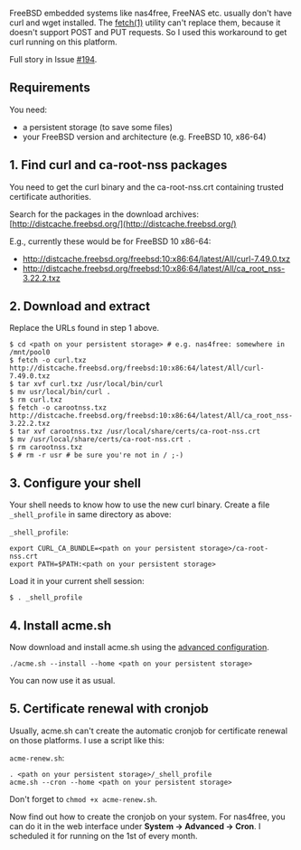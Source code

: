 FreeBSD embedded systems like nas4free, FreeNAS etc. usually don't have curl and wget installed. The [fetch(1)](http://www.freebsd.org/cgi/man.cgi?fetch(1)) utility can't replace them, because it doesn't support POST and PUT requests. So I used this workaround to get curl running on this platform.

Full story in Issue [#194](https://github.com/Neilpang/acme.sh/issues/194).

## Requirements

You need:

* a persistent storage (to save some files)
* your FreeBSD version and architecture (e.g. FreeBSD 10, x86-64)

## 1. Find curl and ca-root-nss packages

You need to get the curl binary and the ca-root-nss.crt containing trusted certificate authorities.

Search for the packages in the download archives: [http://distcache.freebsd.org/](http://distcache.freebsd.org/)

E.g., currently these would be for FreeBSD 10 x86-64:

* http://distcache.freebsd.org/freebsd:10:x86:64/latest/All/curl-7.49.0.txz
* http://distcache.freebsd.org/freebsd:10:x86:64/latest/All/ca_root_nss-3.22.2.txz

## 2. Download and extract

Replace the URLs found in step 1 above.

```
$ cd <path on your persistent storage> # e.g. nas4free: somewhere in /mnt/pool0
$ fetch -o curl.txz http://distcache.freebsd.org/freebsd:10:x86:64/latest/All/curl-7.49.0.txz
$ tar xvf curl.txz /usr/local/bin/curl
$ mv usr/local/bin/curl .
$ rm curl.txz
$ fetch -o carootnss.txz http://distcache.freebsd.org/freebsd:10:x86:64/latest/All/ca_root_nss-3.22.2.txz
$ tar xvf carootnss.txz /usr/local/share/certs/ca-root-nss.crt
$ mv /usr/local/share/certs/ca-root-nss.crt .
$ rm carootnss.txz
$ # rm -r usr # be sure you're not in / ;-)
```

## 3. Configure your shell

Your shell needs to know how to use the new curl binary. Create a file `_shell_profile` in same directory as above:

`_shell_profile`:
```
export CURL_CA_BUNDLE=<path on your persistent storage>/ca-root-nss.crt
export PATH=$PATH:<path on your persistent storage>
```

Load it in your current shell session:

```
$ . _shell_profile
```

## 4. Install acme.sh

Now download and install acme.sh using the [advanced configuration](https://github.com/Neilpang/acme.sh/wiki/How-to-install#4-advanced-installation).

```
./acme.sh --install --home <path on your persistent storage>
```

You can now use it as usual.

## 5. Certificate renewal with cronjob

Usually, acme.sh can't create the automatic cronjob for certificate renewal on those platforms. I use a script like this:

`acme-renew.sh`:
```
. <path on your persistent storage>/_shell_profile
acme.sh --cron --home <path on your persistent storage>
```

Don't forget to `chmod +x acme-renew.sh`.

Now find out how to create the cronjob on your system. For nas4free, you can do it in the web interface under **System -> Advanced -> Cron**. I scheduled it for running on the 1st of every month.